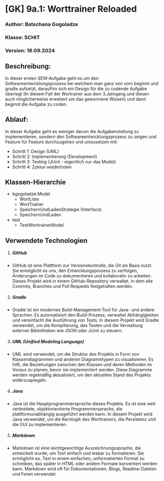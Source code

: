 # [GK] 9a.1: Worttrainer Reloaded

### Author: Batschana Gogoladze
### Klasse: 5CHIT
### Version: 18.09.2024

## Beschreibung:
In dieser ersten SEW-Aufgabe geht es um den Softwareentwicklungsprozess bei welchem man ganz von vorn beginnt und gradle 
aufsetzt, daraufhin sich ein Design für die zu codende Aufgabe überlegt (In diesem Fall der Wortrainer aus dem 3.Jahrgang 
und diesen auch möglicherweise erweitert um das gewonnene Wissen) und dann beginnt die Aufgabe zu coden.

## Ablauf:
In dieser Aufgabe geht es weniger darum die Aufgabenstellung zu implementieren, sondern den Softwareentwicklungsprozess
zu zeigen und Feature für Feature durchzugehen und umzusetzen mit:
+ Schritt 1: Design (UML)
+ Schritt 2: Implementierung (Development)
+ Schritt 3: Testing (JUnit - eigentlich nur das Model)
+ Schritt 4: Zyklus wiederholen

## Klassen-Hierarchie
+ bgogoladze.Model
  + WortListe
  + WortTrainer
  + SpeichernUndLadenStrategie (Interface)
  + SpeichernUndLaden
+ test
  + TestWorttrainerModel

## Verwendete Technologien
1. ##### GitHub
+ GitHub ist eine Plattform zur Versionskontrolle, die Git als Basis nutzt. Sie ermöglicht es uns, den Entwicklungsprozess zu verfolgen, Änderungen im Code zu dokumentieren und kollaborativ zu arbeiten. Dieses Projekt wird in einem GitHub-Repository verwaltet, in dem alle Commits, Branches und Pull Requests festgehalten werden.

2. ##### Gradle
+ Gradle ist ein modernes Build-Management-Tool für Java- und andere Sprachen. Es automatisiert den Build-Prozess, verwaltet Abhängigkeiten und vereinfacht die Ausführung von Tests. In diesem Projekt wird Gradle verwendet, um die Kompilierung, das Testen und die Verwaltung externer Bibliotheken wie JSON oder JUnit zu steuern.

3. ##### UML (Unified Modeling Language)
+ UML wird verwendet, um die Struktur des Projekts in Form von Klassendiagrammen und anderen Diagrammtypen zu visualisieren. Es hilft, die Beziehungen zwischen den Klassen und deren Methoden im Voraus zu planen, bevor sie implementiert werden. Diese Diagramme werden regelmäßig aktualisiert, um den aktuellen Stand des Projekts widerzuspiegeln.

4. ##### Java
+ Java ist die Hauptprogrammiersprache dieses Projekts. Es ist eine weit verbreitete, objektorientierte Programmiersprache, die plattformunabhängig ausgeführt werden kann. In diesem Projekt wird Java verwendet, um die Kernlogik des Worttrainers, die Persistenz und die GUI zu implementieren.

5. ##### Markdown
+ Markdown ist eine leichtgewichtige Auszeichnungssprache, die entwickelt wurde, um Text einfach und lesbar zu formatieren. Sie ermöglicht es, Text in einem einfachen, unformatierten Format zu schreiben, das später in HTML oder andere Formate konvertiert werden kann. Markdown wird oft für Dokumentationen, Blogs, Readme-Dateien und Foren verwendet.